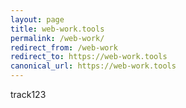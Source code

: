 ```yaml
---
layout: page
title: web-work.tools
permalink: /web-work/
redirect_from: /web-work
redirect_to: https://web-work.tools
canonical_url: https://web-work.tools
---
```


track123